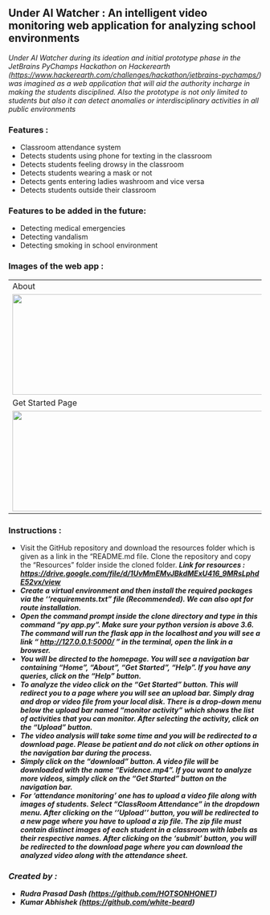 ## Under AI Watcher : An intelligent video monitoring web application for analyzing school environments

*Under AI Watcher during its ideation and initial prototype phase in the JetBrains PyChamps Hackathon on Hackerearth (https://www.hackerearth.com/challenges/hackathon/jetbrains-pychamps/) was imagined as a web application that will aid the authority incharge in making the students disciplined. Also the prototype is not only limited to students but also it can detect anomalies or interdisciplinary activities in all public environments*

### Features :
*   Classroom attendance system 
*   Detects students using phone for texting in the classroom 
*   Detects students feeling drowsy in the classroom 
*   Detects students wearing a mask or not
*   Detects gents entering ladies washroom and vice versa
*   Detects students outside their classroom

### Features to be added in the future:
*   Detecting medical emergencies
*   Detecting vandalism
*   Detecting smoking in school environment 

### Images of the web app :

<table>
  <tr>
    <td>About</td>
     <td>Home</td>
  </tr>
  <tr>
    <td><img src="https://user-images.githubusercontent.com/54463399/99926692-84a22680-2d68-11eb-8b9c-d1e6cbbd2105.jpeg" width=500 height=200></td>
    <td><img src="https://user-images.githubusercontent.com/54463399/99926742-b915e280-2d68-11eb-94a2-0728d75905bb.jpeg" width=500 height=200></td>
  </tr>
  <tr>
    <td>Get Started Page</td>
     <td>Download Page</td>
  </tr>
  <tr>
    <td><img src="https://user-images.githubusercontent.com/54463399/99926828-06924f80-2d69-11eb-963a-6dae3a5e414a.jpeg" width=500 height=200></td>
    <td><img src="https://user-images.githubusercontent.com/54463399/99926842-19a51f80-2d69-11eb-8ba4-0c3031c2a2aa.jpeg" width=500 height=200></td>
  </tr>
 </table>


### Instructions :
*    Visit the GitHub repository and download the resources folder which is given as a link in the “README.md file. Clone the repository and copy the “Resources” folder inside the cloned folder.
     <b><i>Link for resources : https://drive.google.com/file/d/1UvMmEMvJBkdMExU416_9MRsLphdE52vx/view<i/><b/>
* 	Create a virtual environment and then install the required packages via the ‘’requirements.txt” file (Recommended). We can also opt for route installation.
* 	Open the command prompt inside the clone directory and type in this command “py app.py”. Make sure your python version is above 3.6. The command will run the flask app in the localhost and you will see a link “ http://127.0.0.1:5000/ ” in the terminal, open the link in a browser.
* 	You will be directed to the homepage. You will see a navigation bar containing  “Home”, “About”,  “Get Started”,  “Help”. If you have any queries, click on the “Help” button.
* 	To analyze the video click on the “Get Started” button. This will redirect you to a page where you will see an upload bar. Simply drag and drop or video file from your local disk. There is a drop-down menu below the upload bar named “monitor activity” which shows the list of activities that you can monitor. After selecting the activity, click on the “Upload” button.
* 	The video analysis will take some time and you will be redirected to a download page. Please be patient and do not click on other options in the navigation bar during the process. 
 *   Simply click on the “download”  button. A video file will be downloaded with the name “Evidence.mp4”. If you want to analyze more videos, simply click on the “Get Started” button on the navigation bar.
 *    For ‘attendance monitoring’ one has to upload a video file along with images of students. Select “ClassRoom Attendance” in the dropdown menu. After clicking on the ‘’Upload’’ button, you will be redirected to a new page where you have to upload a zip file. The zip file must contain distinct images of each student in a classroom with labels as their respective names. After clicking on the ‘submit’ button, you will be redirected to the download page where you can download the analyzed video along with the attendance sheet.

### Created by :
* Rudra Prasad Dash (https://github.com/HOTSONHONET)
* Kumar Abhishek (https://github.com/white-beard)
